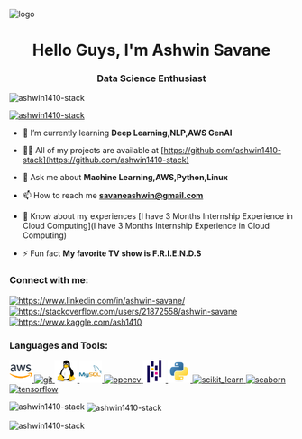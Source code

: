 ![logo](https://github.com/ashwin1410-stack/Ashwin1410-Stack/blob/main/Black%20%26%20White%20Modern%20Personal%20Branding%20Youtube%20Banner.png)
<h1 align="center">Hello Guys, I'm Ashwin Savane</h1>
<h3 align="center">Data Science Enthusiast</h3>


<p align="left"> <img src="https://komarev.com/ghpvc/?username=ashwin1410-stack&label=Profile%20views&color=0e75b6&style=flat" alt="ashwin1410-stack" /> </p>

<p align="left"> <a href="https://github.com/ryo-ma/github-profile-trophy"><img src="https://github-profile-trophy.vercel.app/?username=ashwin1410-stack" alt="ashwin1410-stack" /></a> </p>

- 🌱 I’m currently learning **Deep Learning,NLP,AWS GenAI**

- 👨‍💻 All of my projects are available at [https://github.com/ashwin1410-stack](https://github.com/ashwin1410-stack)

- 💬 Ask me about **Machine Learning,AWS,Python,Linux**

- 📫 How to reach me **savaneashwin@gmail.com**

- 📄 Know about my experiences [I have 3 Months Internship Experience in Cloud Computing](I have 3 Months Internship Experience in Cloud Computing)

- ⚡ Fun fact **My favorite TV show is F.R.I.E.N.D.S**

<h3 align="left">Connect with me:</h3>
<p align="left">
<a href="https://www.linkedin.com/in/ashwin-savane-a76050210/" target="blank"><img align="center" src="https://raw.githubusercontent.com/rahuldkjain/github-profile-readme-generator/master/src/images/icons/Social/linked-in-alt.svg" alt="https://www.linkedin.com/in/ashwin-savane/" height="30" width="40" /></a>
<a href="https://stackoverflow.com/users/https://stackoverflow.com/users/21872558/ashwin-savane" target="blank"><img align="center" src="https://raw.githubusercontent.com/rahuldkjain/github-profile-readme-generator/master/src/images/icons/Social/stack-overflow.svg" alt="https://stackoverflow.com/users/21872558/ashwin-savane" height="30" width="40" /></a>
<a href="https://kaggle.com/https://www.kaggle.com/ash1410" target="blank"><img align="center" src="https://raw.githubusercontent.com/rahuldkjain/github-profile-readme-generator/master/src/images/icons/Social/kaggle.svg" alt="https://www.kaggle.com/ash1410" height="30" width="40" /></a>
</p>

<h3 align="left">Languages and Tools:</h3>
<p align="left"> <a href="https://aws.amazon.com" target="_blank" rel="noreferrer"> <img src="https://raw.githubusercontent.com/devicons/devicon/master/icons/amazonwebservices/amazonwebservices-original-wordmark.svg" alt="aws" width="40" height="40"/> </a> <a href="https://git-scm.com/" target="_blank" rel="noreferrer"> <img src="https://www.vectorlogo.zone/logos/git-scm/git-scm-icon.svg" alt="git" width="40" height="40"/> </a> <a href="https://www.linux.org/" target="_blank" rel="noreferrer"> <img src="https://raw.githubusercontent.com/devicons/devicon/master/icons/linux/linux-original.svg" alt="linux" width="40" height="40"/> </a> <a href="https://www.mysql.com/" target="_blank" rel="noreferrer"> <img src="https://raw.githubusercontent.com/devicons/devicon/master/icons/mysql/mysql-original-wordmark.svg" alt="mysql" width="40" height="40"/> </a> <a href="https://opencv.org/" target="_blank" rel="noreferrer"> <img src="https://www.vectorlogo.zone/logos/opencv/opencv-icon.svg" alt="opencv" width="40" height="40"/> </a> <a href="https://pandas.pydata.org/" target="_blank" rel="noreferrer"> <img src="https://raw.githubusercontent.com/devicons/devicon/2ae2a900d2f041da66e950e4d48052658d850630/icons/pandas/pandas-original.svg" alt="pandas" width="40" height="40"/> </a> <a href="https://www.python.org" target="_blank" rel="noreferrer"> <img src="https://raw.githubusercontent.com/devicons/devicon/master/icons/python/python-original.svg" alt="python" width="40" height="40"/> </a> <a href="https://scikit-learn.org/" target="_blank" rel="noreferrer"> <img src="https://upload.wikimedia.org/wikipedia/commons/0/05/Scikit_learn_logo_small.svg" alt="scikit_learn" width="40" height="40"/> </a> <a href="https://seaborn.pydata.org/" target="_blank" rel="noreferrer"> <img src="https://seaborn.pydata.org/_images/logo-mark-lightbg.svg" alt="seaborn" width="40" height="40"/> </a> <a href="https://www.tensorflow.org" target="_blank" rel="noreferrer"> <img src="https://www.vectorlogo.zone/logos/tensorflow/tensorflow-icon.svg" alt="tensorflow" width="40" height="40"/> </a> </p>

<p><img align="left" src="https://github-readme-stats.vercel.app/api/top-langs?username=ashwin1410-stack&show_icons=true&locale=en&layout=compact" alt="ashwin1410-stack" /></p>

<p>&nbsp;<img align="center" src="https://github-readme-stats.vercel.app/api?username=ashwin1410-stack&show_icons=true&locale=en" alt="ashwin1410-stack" /></p>

<p><img align="center" src="https://github-readme-streak-stats.herokuapp.com/?user=ashwin1410-stack&" alt="ashwin1410-stack" /></p>
